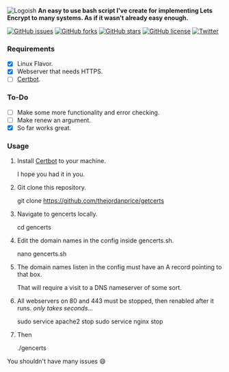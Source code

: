 ![Logoish](https://i.imgur.com/li8PoWR.png)
**An easy to use bash script I've create for implementing Lets Encrypt to many systems. As if it wasn't already easy enough.**


[![GitHub issues](https://img.shields.io/github/issues/thejordanprice/gencerts.sh.svg)](https://github.com/thejordanprice/gencerts.sh/issues)
[![GitHub forks](https://img.shields.io/github/forks/thejordanprice/gencerts.sh.svg)](https://github.com/thejordanprice/gencerts.sh/network)
[![GitHub stars](https://img.shields.io/github/stars/thejordanprice/gencerts.sh.svg)](https://github.com/thejordanprice/gencerts.sh/stargazers)
[![GitHub license](https://img.shields.io/github/license/thejordanprice/gencerts.sh.svg)](https://github.com/thejordanprice/banhammer/blob/master/LICENSE)
[![Twitter](https://img.shields.io/twitter/url/https/github.com/thejordanprice/gencerts.sh.svg?style=social)](https://twitter.com/intent/tweet?text=Wow:&url=https%3A%2F%2Fgithub.com%2Fthejordanprice%2Fgencerts.sh)


### Requirements

- [x] Linux Flavor.
- [x] Webserver that needs HTTPS.
- [ ] [Certbot](https://certbot.eff.org).

### To-Do

- [ ] Make some more functionality and error checking.
- [ ] Make renew an argument.
- [x] So far works great.

### Usage

1. Install [Certbot](https://certbot.eff.org) to your machine.

    I hope you had it in you.
    
2. Git clone this repository.

    git clone https://github.com/thejordanprice/getcerts

3. Navigate to gencerts locally.

    cd gencerts

4. Edit the domain names in the config inside gencerts.sh.

    nano gencerts.sh

5. The domain names listen in the config must have an A record pointing to that box.

    That will require a visit to a DNS nameserver of some sort.
    
6. All webservers on 80 and 443 must be stopped, then renabled after it runs. *only takes seconds...*

    sudo service apache2 stop
    sudo service nginx stop

7. Then

    ./gencerts

You shouldn't have many issues :smile:
